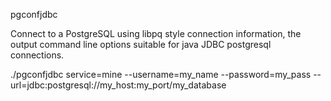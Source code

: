 pgconfjdbc

Connect to a PostgreSQL using libpq style connection information, the output
command line options suitable for java JDBC postgresql connections.

./pgconfjdbc service=mine
--username=my_name --password=my_pass --url=jdbc:postgresql://my_host:my_port/my_database

